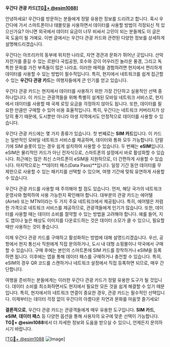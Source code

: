 **우간다 관광 카드[[TG💪+ @esim1088](https://t.me/s/esim1088)]**

안녕하세요! 우간다를 방문하는 분들에게 정말 유용한 정보를 드리려고 합니다. 혹시 우간다에 가서 스마트폰이나 태블릿을 사용하면서 데이터를 사용할 방법이 걱정되신 적 있으신가요? 아니면 외국에서 데이터 요금이 너무 비싸서 고민이 되는 분들께도 이 글은 꼭 도움이 될 거예요. 이번 글에서는 우간다 관광 카드와 관련된 다양한 정보를 상세하게 설명해드리겠습니다.

우간다는 아프리카의 동부에 위치한 나라로, 자연 경관과 문화가 뛰어난 곳입니다. 산악 자전거를 즐길 수 있는 르완다 국립공원, 호수와 강이 어우러진 놀라운 풍경, 그리고 독특한 문화를 가진 부족들이 많은 나라죠. 이러한 매력을 경험하려면 현지에서 편리하게 데이터를 사용할 수 있는 방법이 필수적입니다. 특히, 현지에서 네트워크를 쉽게 접근할 수 있는 **우간다 관광 카드**는 여행자들에게 큰 인기를 얻고 있습니다.

우간다 관광 카드는 현지에서 데이터를 사용하기 위한 가장 간단하고 실용적인 선택 중 하나입니다. 이 카드는 관광객들을 위해 특별히 설계된 모바일 네트워크 서비스로, 현지에서 데이터를 사용할 때 국제 로밍 요금을 걱정하지 않아도 됩니다. 또한, 데이터를 필요한 만큼만 구매할 수 있어 비용 효율적입니다. 특히, 우간다는 네트워크 커버리지가 상당히 좋기 때문에, 도시뿐만 아니라 야생 지역에서도 안정적으로 데이터를 사용할 수 있습니다.

우간다 관광 카드에는 몇 가지 종류가 있습니다. 첫 번째로는 **SIM 카드**입니다. 이 카드는 일반적인 모바일 네트워크 서비스를 제공하며, 데이터와 통화 모두 가능합니다. 단말기에 SIM 슬롯이 있는 경우 쉽게 설치하여 사용할 수 있습니다. 두 번째는 **eSIM**입니다. eSIM은 물리적인 카드가 아닌 전자식으로, 스마트폰의 설정에서 바로 활성화할 수 있습니다. 최근에는 많은 최신 스마트폰이 eSIM을 지원하므로, 더 간편하게 사용할 수 있습니다. 마지막으로는 **데이터 패스(Data Pass)**입니다. 일정 기간 동안 데이터를 무제한으로 사용할 수 있는 패키지를 선택할 수 있으며, 여행 기간에 맞춰 유연하게 사용할 수 있습니다.

우간다 관광 카드를 사용할 때 주의해야 할 점도 있습니다. 먼저, 해당 국가의 네트워크 운영사와 협력하여 사용 가능한지 확인해야 합니다. 대부분의 관광 카드는 에어텔(Airtel) 또는 MTN이라는 두 가지 주요 네트워크에서 제공됩니다. 특히, 에어텔은 저렴한 가격으로 네트워크 서비스를 제공하므로, 관광객들에게 인기가 많습니다. 또한, 데이터를 사용할 때는 데이터 소비를 절약할 수 있는 방법을 고려해야 합니다. 예를 들어, 지도 앱이나 높은 해상도 이미지를 다운로드하는 것은 데이터 소모가 클 수 있으니, 필요할 때만 사용하는 것이 좋습니다.

이제 우간다 관광 카드를 구매하고 활성화하는 방법에 대해 설명드리겠습니다. 우선, 공항에서 현지 통신사 직원에게 직접 문의하거나, 도시 내 대형 쇼핑몰이나 약국에서 구매할 수 있습니다. 구매 후에는 본인의 스마트폰에 SIM 카드를 장착하거나 eSIM을 등록하면 됩니다. 이후에는 앱을 통해 데이터 패스를 구매하거나 충전할 수 있습니다. 특히, eSIM의 경우 QR 코드를 스캔하거나 네트워크 설정에서 직접 등록하면 되므로, 매우 간단합니다.

여행을 준비하는 분들에게는 이러한 우간다 관광 카드가 정말 유용한 도구가 될 것입니다. 데이터 소비를 최소화하면서도 현지에서 필요한 모든 것을 쉽게 해결할 수 있기 때문입니다. 특히, 현지에서의 네트워크 연결이 중요한 경우, 관광 카드는 필수적인 선택입니다. 이제부터는 데이터 걱정 없이 우간다의 아름다운 자연과 문화를 마음껏 즐기세요!

**결론적으로**, 우간다 관광 카드는 관광객들에게 매우 유용한 도구입니다. **SIM 카드**, **eSIM**, **데이터 패스** 등 다양한 옵션을 통해 사용자의 요구에 맞춘 선택이 가능합니다. **TG💪+ @esim1088**에서 더 자세한 정보와 도움을 받으실 수 있으니, 언제든지 문의하시기 바랍니다.

[[TG💪+ @esim1088](https://t.me/s/esim1088) ![Image](https://i.postimg.cc/Y0z9fWf4/image.png)]
